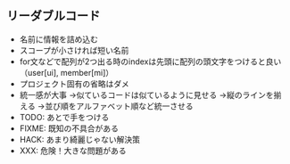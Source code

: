 ## リーダブルコード

* 名前に情報を詰め込む
* スコープが小さければ短い名前
* for文などで配列が2つ出る時のindexは先頭に配列の頭文字をつけると良い（user[ui], member[mi]）
* プロジェクト固有の省略はダメ
* 統一感が大事
→似ているコードは似ているように見せる
→縦のラインを揃える
→並び順をアルファベット順など統一させる
* TODO: あとで手をつける
* FIXME: 既知の不具合がある
* HACK: あまり綺麗じゃない解決策
* XXX: 危険！大きな問題がある
